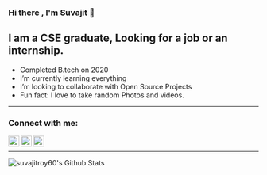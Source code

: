 ### Hi there , I'm Suvajit 👋

## I am a CSE graduate, Looking for a job or an internship.
 -  Completed B.tech on 2020 
 -  I’m currently learning everything 
 -  I’m looking to collaborate with Open Source Projects
 -  Fun fact: I love to take random Photos and videos.

---

### Connect with me:

[<img align="left" alt="suvajitroy60 | Gmail" width="22px" src="https://image.flaticon.com/icons/svg/2991/2991144.svg" />][gmail]
[<img align="left" alt="suvajitroy60 | LinkedIn" width="22px" src="https://image.flaticon.com/icons/svg/2111/2111499.svg" />][linkedin]
[<img align="left" alt="suvajitroy60 | Instagram" width="22px" src="https://image.flaticon.com/icons/svg/733/733558.svg" />][instagram]


<br />

---
 
 
<img align="left" alt="suvajitroy60's Github Stats" src="https://github-readme-stats.vercel.app/api?username=suvajitroy60&show_icons=true&hide_border=true" />


[instagram]: https://www.instagram.com/?hl=en
[linkedin]: https://www.linkedin.com/in/suvajitroy60
[gmail]: https://suvajitroy60@gmail.com
<!--
**suvajitroy60/suvajitroy60** is a ✨ _special_ ✨ repository because its `README.md` (this file) appears on your GitHub profile.
---


